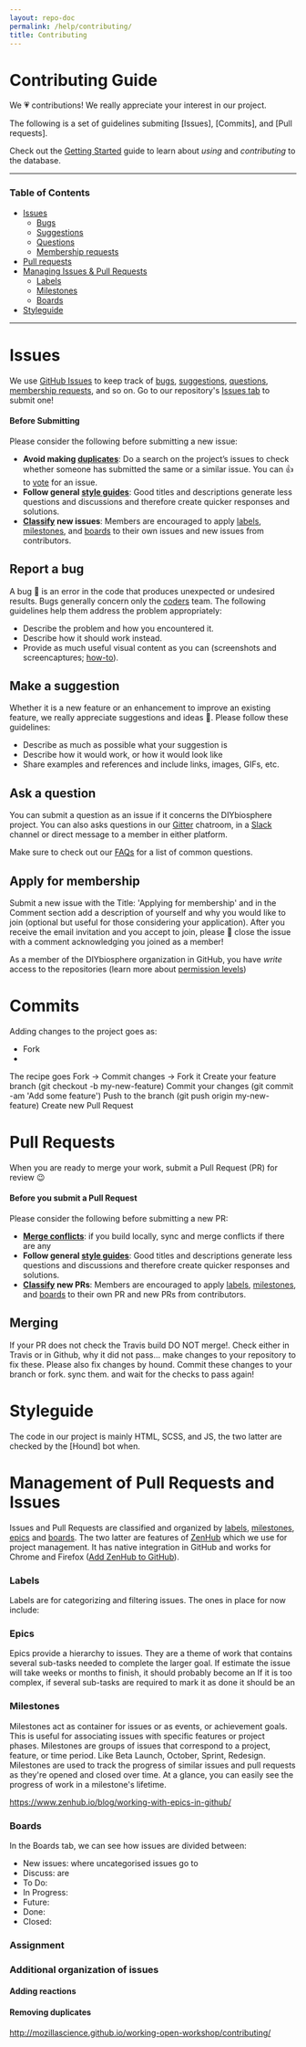 ```yaml
---
layout: repo-doc
permalink: /help/contributing/
title: Contributing
---
```


# Contributing Guide
We :heartpulse: contributions! We really appreciate your interest in our project.

The following is a set of guidelines submiting [Issues], [Commits], and [Pull requests].


Check out the [Getting Started] guide to learn about _using_ and _contributing_ to the database.

---
### Table of Contents

- [Issues](#issues)
  - [Bugs](#report-a-bug)
  - [Suggestions](#make-a-suggestion)
  - [Questions](#ask-a-question)
  - [Membership requests](#apply-for-membership)
- [Pull requests](#Pull-Requests)
- [Managing Issues & Pull Requests](#issue-management)
    - [Labels](#applying-labels)
    - [Milestones](#setting-milestones)
    - [Boards](#using-zenboards)
- [Styleguide]()
---

# Issues
We use [GitHub Issues] to keep track of [bugs](#report-a-bug), [suggestions](#make-a-suggestion), [questions](#ask-a-question),  [membership requests](#apply-for-membership), and so on. Go to our repository's [Issues tab] to submit one!

#### Before Submitting
Please consider the following before submitting a new issue:

- **Avoid making [duplicates]()**: Do a search on the project’s issues to check whether someone has submitted the same or a similar issue. You can :+1: to [vote]() for an issue.
- **Follow general [style guides](#styleguides)**: Good titles and descriptions generate less questions and discussions and therefore create quicker responses and solutions.
- **[Classify](#issue-management) new issues**: Members are encouraged to apply [labels](#labels), [milestones](#milestones), and [boards](#boards) to their own issues and new issues from contributors.

## Report a bug
A bug :bug: is an error in the code that produces unexpected or undesired results. Bugs generally concern only the [coders] team. The following guidelines help them address the problem appropriately:

- Describe the problem and how you encountered it.
- Describe how it should work instead.
- Provide as much useful visual content as you can (screenshots and screencaptures; [how-to][1]).

## Make a suggestion
Whether it is a new feature or an enhancement to improve an existing feature, we really appreciate suggestions and ideas :gift_heart:. Please follow these guidelines:

- Describe as much as possible what your suggestion is
- Describe how it would work, or how it would look like
- Share examples and references and include links, images, GIFs, etc.

## Ask a question
You can submit a question as an issue if it concerns the DIYbiosphere project. You can also asks questions in our [Gitter] chatroom, in a [Slack] channel or direct message to a member in either platform.

Make sure to check out our [FAQs] for a list of common questions.

## Apply for membership
Submit a new issue with the Title: 'Applying for membership' and in the Comment section add a description of yourself and why you would like to join (optional but useful for those considering your application). After you receive the email invitation and you accept to join, please :pray: close the issue with a comment acknowledging you joined as a member!

As a member of the DIYbiosphere organization in GitHub, you have _write_ access to the repositories (learn more about [permission levels])

# Commits
Adding changes to the project goes as:
- Fork
-
The recipe goes Fork -> Commit changes ->
Fork it
Create your feature branch (git checkout -b my-new-feature)
Commit your changes (git commit -am 'Add some feature')
Push to the branch (git push origin my-new-feature)
Create new Pull Request


# Pull Requests
When you are ready to merge your work, submit a Pull Request (PR) for review :wink:

#### Before you submit a Pull Request
Please consider the following before submitting a new PR:
- **[Merge conflicts]()**: if you build locally, sync and merge conflicts if there are any
- **Follow general [style guides](#styleguides)**: Good titles and descriptions generate less questions and discussions and therefore create quicker responses and solutions.
- **[Classify](#issue-management) new PRs**: Members are encouraged to apply [labels](#labels), [milestones](#milestones), and [boards](#boards) to their own PR and new PRs from contributors.


## Merging
If your PR does not check the Travis build DO NOT merge!. Check either in Travis or in Github, why it did not pass... make changes to your repository to fix these. Please also fix changes by hound. Commit these changes to your branch or fork. sync them. and wait for the checks to pass again!


# Styleguide
The code in our project is mainly HTML, SCSS, and JS, the two latter are checked by the [Hound] bot when.


# Management of Pull Requests and Issues
Issues and Pull Requests are classified and organized by [labels](#labels), [milestones](#milestones), [epics](#epics) and [boards](#boards). The two latter are features of [ZenHub] which we use for project management. It has native integration in GitHub and works for Chrome and Firefox ([Add ZenHub to GitHub]).

### Labels
Labels are for categorizing and filtering issues. The ones in place for now include:

### Epics
Epics provide a hierarchy to issues. They are a theme of work that contains several sub-tasks needed to complete the larger goal.
If estimate the issue will take weeks or months to finish, it should probably become an
If it is too complex, if several sub-tasks are required to mark it as done it should be an


### Milestones
Milestones act as container for issues or as events, or achievement goals. This is useful for associating issues with specific features or project phases. Milestones are groups of issues that correspond to a project, feature, or time period. Like Beta Launch, October, Sprint, Redesign.
Milestones are used to track the progress of similar issues and pull requests as they're opened and closed over time. At a glance, you can easily see the progress of work in a milestone's lifetime.


https://www.zenhub.io/blog/working-with-epics-in-github/

### Boards
In the Boards tab, we can see how issues are divided between:
- New issues: where uncategorised issues go to
- Discuss: are
- To Do:
- In Progress:
- Future:
- Done:
- Closed:


### Assignment

### Additional organization of issues

#### Adding reactions

#### Removing duplicates














[Getting Started]: /help/getting-started
[Eli5 Guide]: /help/eli5-guide/
[Github issues]: https://guides.github.com/features/issues/
[Issues tab]: https://github.com/DIYbiosphere/sphere.dir/issues
[project’s issues]: https://github.com/DIYbiosphere/sphere.dir/issues
[coders]: https://github.com/orgs/DIYbiosphere/teams/coders
[Gitter]: https://gitter.im/DIYbiosphere/sphere.dir?utm_source=badge&utm_medium=badge&utm_campaign=pr-badge
[Slack]: https://diybiosphere.herokuapp.com/
[1]: #
[FAQs]: /help/faq/
[permission levels]: #
[ZenHub]: #
[Add ZenHub to GitHub]: #

[database]: #
[documentation]: #
[build]: #
[design]: #
[permission levels]: #
[sign up]: #
[submit an issue]: #
[commit changes]: #


http://mozillascience.github.io/working-open-workshop/contributing/

